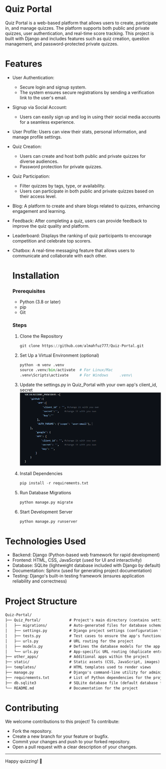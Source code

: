 # Quiz Portal
Quiz Portal is a web-based platform that allows users to create, participate in, and manage quizzes. The platform supports both public and private quizzes, user authentication, and real-time score tracking. This project is built with Django and includes features such as quiz creation, question management, and password-protected private quizzes.

# Features
- User Authentication:
  - Secure login and signup system.
  - The system ensures secure registrations by sending a verification link to the user's email.
- Signup via Social Account:
  - Users can easily sign up and log in using their social media accounts for a seamless experience.
- User Profile: Users can view their stats, personal information, and manage profile settings.
- Quiz Creation:
  - Users can create and host both public and private quizzes for diverse audiences.
  - Password protection for private quizzes.
- Quiz Participation:
  - Filter quizzes by tags, type, or availability.
  - Users can participate in both public and private quizzes based on their access level.
- Blog: A platform to create and share blogs related to quizzes, enhancing engagement and learning.
- Feedback: After completing a quiz, users can provide feedback to improve the quiz quality and platform.
- Leaderboard: Displays the ranking of quiz participants to encourage competition and celebrate top scorers.
- Chatbox: A real-time messaging feature that allows users to communicate and collaborate with each other.

  # Installation
  ### Prerequisites
  - Python (3.8 or later)
  - pip
  - Git

  ### Steps
  1. Clone the Repository
     ```py
     git clone https://github.com/almahfuz777/Quiz-Portal.git
     ```
  2. Set Up a Virtual Environment (optional)
     ```py
     python -m venv .venv
     source .venv/bin/activate  # For Linux/Mac
     .venv\Scripts\activate     # For Windows     .venv\
     ```
  3. Update the settings.py in Quiz_Portal with your own app's client_id, secret
      ![Screenshot of settings.py of Quiz Portal](static/images/settings.png "Quiz Portal settings.py")

  4. Install Dependencies
      ```py
      pip install -r requirements.txt
      ```
  5. Run Database Migrations
      ```py
      python manage.py migrate
      ```
  6. Start Development Server
      ```py
      python manage.py runserver
      ```
      
# Technologies Used
- Backend: Django (Python-based web framework for rapid development)
- Frontend: HTML, CSS, JavaScript (used for UI and interactivity)
- Database: SQLite (lightweight database included with Django by default)
- Documentation: Sphinx (used for generating project documentation)
- Testing: Django's built-in testing framework (ensures application reliability and correctness)
  
# Project Structure
```txt
Quiz-Portal/
├── Quiz_Portal/             # Project's main directory (contains settings and configurations)
│   ├── migrations/          # Auto-generated files for database schema changes
│   ├── settings.py          # Django project settings (configuration for the entire project)
│   ├── tests.py             # Test cases to ensure the app's functionality
│   ├── urls.py              # URL routing for the project
│   ├── models.py            # Defines the database models for the app
│   └── urls.py              # App-specific URL routing (duplicate entry in original, can be omitted or adjusted)
├── other_apps/              # Additional apps within the project
├── static/                  # Static assets (CSS, JavaScript, images)
├── templates/               # HTML templates used to render views
├── manage.py                # Django's command-line utility for administrative tasks
├── requirements.txt         # List of Python dependencies for the project
├── db.sqlite3               # SQLite database file (default database for Django projects)
└── README.md                # Documentation for the project
```

# Contributing
We welcome contributions to this project! To contribute:

- Fork the repository.
- Create a new branch for your feature or bugfix.
- Commit your changes and push to your forked repository.
- Open a pull request with a clear description of your changes.

<hr>
Happy quizzing! 🎉
